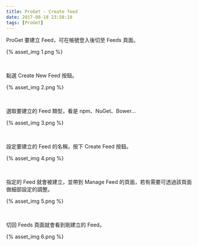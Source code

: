 ```yaml
---
title: ProGet - Create feed
date: 2017-08-18 23:58:19
tags: [ProGet]
---
```


ProGet 要建立 Feed，可在帳號登入後切至 Feeds 頁面。   

<!-- More -->

{% asset_img 1.png %}

<br/>


點選 Create New Feed 按鈕。  

{% asset_img 2.png %}

<br/>


選取要建立的 Feed 類型，看是 npm、NuGet、Bower...

{% asset_img 3.png %}

<br/>


設定要建立的 Feed 的名稱，按下 Create Feed 按鈕。  

{% asset_img 4.png %}

<br/>


指定的 Feed 就會被建立，並帶到 Manage Feed 的頁面，若有需要可透過該頁面做細部設定的調整。  

{% asset_img 5.png %}

<br/>


切回 Feeds 頁面就會看到剛建立的 Feed。   

{% asset_img 6.png %}

<br/>
